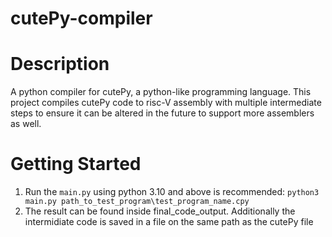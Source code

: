 # cutePy-compiler
# Description

A python compiler for cutePy, a python-like programming language. This project compiles cutePy code to risc-V assembly with multiple intermediate steps to ensure it can be altered in the future to support more assemblers as well.

# Getting Started

1. Run the ``main.py`` using python 3.10 and above is recommended:
``python3 main.py path_to_test_program\test_program_name.cpy``
2. The result can be found inside final_code_output. Additionally the intermidiate code is saved in a file on the same path as the cutePy file 

